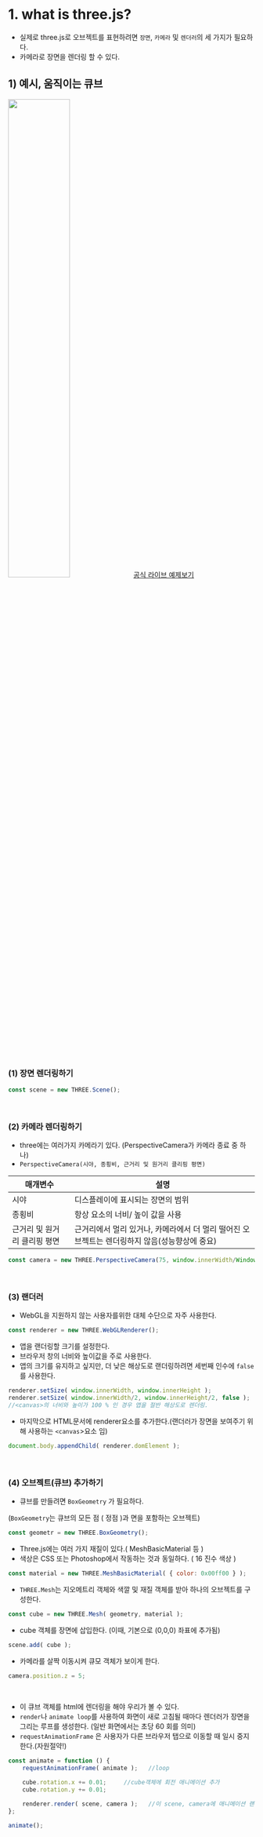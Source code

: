 # 1. what is three.js?

- 실제로 three.js로 오브젝트를 표현하려면 `장면`, `카메라` 및 `렌더러`의 세 가지가 필요하다.
- 카메라로 장면을 렌더링 할 수 있다.

## 1) 예시, 움직이는 큐브

<img width="50%" src="https://j.gifs.com/lxG2GJ.gif"/>
<a href="https://jsfiddle.net/mkba0ecu/">공식 라이브 예제보기</a>

### (1) 장면 렌더링하기

```jsx
const scene = new THREE.Scene();
```

<br/>

### (2) 카메라 렌더링하기

- three에는 여러가지 카메라기 있다. (PerspectiveCamera가 카메라 종료 중 하나)
- `PerspectiveCamera(시야, 종횡비, 근거리 및 원거리 클리핑 평면)`

| 매개변수 | 설명 | 
|---|---|
| 시야 | 디스플레이에 표시되는 장면의 범위 |
| 종횡비 | 항상 요소의 너비/ 높이 값을 사용 |
| 근거리 및 원거리 클리핑 평면 | 근거리에서 멀리 있거나, 카메라에서 더 멀리 떨어진 오브젝트는 렌더링하지 않음(성능향상에 중요) |

```jsx
const camera = new THREE.PerspectiveCamera(75, window.innerWidth/Window.innerHeight, 0.1, 1000);
```

<br/>

### (3) 랜더러

- WebGL을 지원하지 않는 사용자를위한 대체 수단으로 자주 사용한다.

```jsx
const renderer = new THREE.WebGLRenderer();
```

- 앱을 랜더링할 크기를 설정한다.
- 브라우저 창의 너비와 높이값을 주로 사용한다.
- 앱의 크기를 유지하고 싶지만, 더 낮은 해상도로 랜더링하려면 세번째 인수에 `false`를 사용한다.

```jsx
renderer.setSize( window.innerWidth, window.innerHeight );
renderer.setSize( window.innerWidth/2, window.innerHeight/2, false );
//<canvas>의 너비와 높이가 100 % 인 경우 앱을 절반 해상도로 렌더링.
```

- 마지막으로 HTML문서에 renderer요소를 추가한다.(랜더러가 장면을 보여주기 위해 사용하는 `<canvas`>요소 임)

```jsx
document.body.appendChild( renderer.domElement );
```

<br/>

### (4) 오브젝트(큐브) 추가하기

- 큐브를 만들려면 `BoxGeometry` 가 필요하다.

(`BoxGeometry`는 큐브의 모든 점 ( 정점 )과  면을 포함하는 오브젝트)

```jsx
const geometr = new THREE.BoxGeometry();
```

- Three.js에는 여러 가지 재질이 있다.( MeshBasicMaterial 등 )
- 색상은 CSS 또는 Photoshop에서 작동하는 것과 동일하다. ( 16 진수 색상 )

```jsx
const material = new THREE.MeshBasicMaterial( { color: 0x00ff00 } );
```

- `THREE.Mesh`는 지오메트리 객체와 색깔 및 재질 객체를 받아 하나의 오브젝트를 구성한다.

```jsx
const cube = new THREE.Mesh( geometry, material );
```

- cube 객체를 장면에 삽입한다. (이때, 기본으로 (0,0,0) 좌표에 추가됨)

```jsx
scene.add( cube );
```

- 카메라를 살짝 이동시켜 큐모 객체가 보이게 한다.

```jsx
camera.position.z = 5;
```

<br/>

- 이 큐브 객체를 html에 렌더링을 해야 우리가 볼 수 있다.
- `render`나 `animate loop`를 사용하여 화면이 새로 고침될 때마다 렌더러가 장면을 그리는 루프를 생성한다. (일반 화면에서는 초당 60 회를 의미)
- `requestAnimationFrame` 은 사용자가 다른 브라우저 탭으로 이동할 때 일시 중지한다.(자원절약!)

```jsx
const animate = function () {
	requestAnimationFrame( animate );   //loop

	cube.rotation.x += 0.01;     //cube객체에 회전 애니메이션 추가
	cube.rotation.y += 0.01;

	renderer.render( scene, camera );   //이 scene, camera에 애니메이션 랜더링
};

animate();
```

